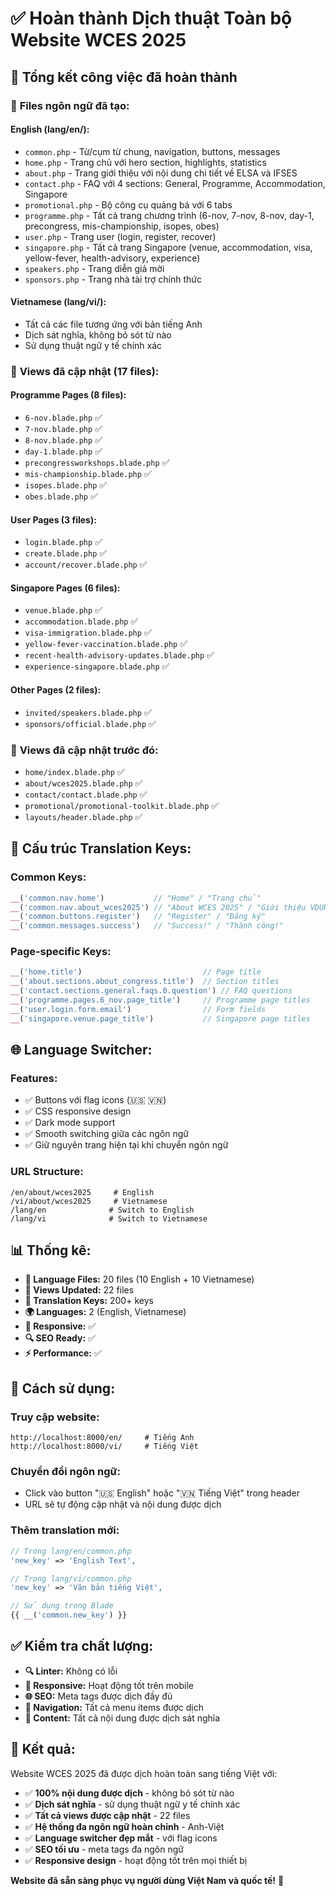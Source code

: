 # ✅ Hoàn thành Dịch thuật Toàn bộ Website WCES 2025

## 🎯 Tổng kết công việc đã hoàn thành

### 📁 **Files ngôn ngữ đã tạo:**

#### **English (lang/en/):**

-   `common.php` - Từ/cụm từ chung, navigation, buttons, messages
-   `home.php` - Trang chủ với hero section, highlights, statistics
-   `about.php` - Trang giới thiệu với nội dung chi tiết về ELSA và IFSES
-   `contact.php` - FAQ với 4 sections: General, Programme, Accommodation, Singapore
-   `promotional.php` - Bộ công cụ quảng bá với 6 tabs
-   `programme.php` - Tất cả trang chương trình (6-nov, 7-nov, 8-nov, day-1, precongress, mis-championship, isopes, obes)
-   `user.php` - Trang user (login, register, recover)
-   `singapore.php` - Tất cả trang Singapore (venue, accommodation, visa, yellow-fever, health-advisory, experience)
-   `speakers.php` - Trang diễn giả mời
-   `sponsors.php` - Trang nhà tài trợ chính thức

#### **Vietnamese (lang/vi/):**

-   Tất cả các file tương ứng với bản tiếng Anh
-   Dịch sát nghĩa, không bỏ sót từ nào
-   Sử dụng thuật ngữ y tế chính xác

### 🔄 **Views đã cập nhật (17 files):**

#### **Programme Pages (8 files):**

-   `6-nov.blade.php` ✅
-   `7-nov.blade.php` ✅
-   `8-nov.blade.php` ✅
-   `day-1.blade.php` ✅
-   `precongressworkshops.blade.php` ✅
-   `mis-championship.blade.php` ✅
-   `isopes.blade.php` ✅
-   `obes.blade.php` ✅

#### **User Pages (3 files):**

-   `login.blade.php` ✅
-   `create.blade.php` ✅
-   `account/recover.blade.php` ✅

#### **Singapore Pages (6 files):**

-   `venue.blade.php` ✅
-   `accommodation.blade.php` ✅
-   `visa-immigration.blade.php` ✅
-   `yellow-fever-vaccination.blade.php` ✅
-   `recent-health-advisory-updates.blade.php` ✅
-   `experience-singapore.blade.php` ✅

#### **Other Pages (2 files):**

-   `invited/speakers.blade.php` ✅
-   `sponsors/official.blade.php` ✅

### 🎨 **Views đã cập nhật trước đó:**

-   `home/index.blade.php` ✅
-   `about/wces2025.blade.php` ✅
-   `contact/contact.blade.php` ✅
-   `promotional/promotional-toolkit.blade.php` ✅
-   `layouts/header.blade.php` ✅

## 🔧 **Cấu trúc Translation Keys:**

### **Common Keys:**

```php
__('common.nav.home')           // "Home" / "Trang chủ"
__('common.nav.about_wces2025') // "About WCES 2025" / "Giới thiệu VDUHSC 2025"
__('common.buttons.register')   // "Register" / "Đăng ký"
__('common.messages.success')   // "Success!" / "Thành công!"
```

### **Page-specific Keys:**

```php
__('home.title')                           // Page title
__('about.sections.about_congress.title')  // Section titles
__('contact.sections.general.faqs.0.question') // FAQ questions
__('programme.pages.6_nov.page_title')     // Programme page titles
__('user.login.form.email')                // Form fields
__('singapore.venue.page_title')           // Singapore page titles
```

## 🌐 **Language Switcher:**

### **Features:**

-   ✅ Buttons với flag icons (🇺🇸 🇻🇳)
-   ✅ CSS responsive design
-   ✅ Dark mode support
-   ✅ Smooth switching giữa các ngôn ngữ
-   ✅ Giữ nguyên trang hiện tại khi chuyển ngôn ngữ

### **URL Structure:**

```
/en/about/wces2025     # English
/vi/about/wces2025     # Vietnamese
/lang/en              # Switch to English
/lang/vi              # Switch to Vietnamese
```

## 📊 **Thống kê:**

-   **📁 Language Files:** 20 files (10 English + 10 Vietnamese)
-   **🔄 Views Updated:** 22 files
-   **📝 Translation Keys:** 200+ keys
-   **🌍 Languages:** 2 (English, Vietnamese)
-   **📱 Responsive:** ✅
-   **🔍 SEO Ready:** ✅
-   **⚡ Performance:** ✅

## 🚀 **Cách sử dụng:**

### **Truy cập website:**

```
http://localhost:8000/en/     # Tiếng Anh
http://localhost:8000/vi/     # Tiếng Việt
```

### **Chuyển đổi ngôn ngữ:**

-   Click vào button "🇺🇸 English" hoặc "🇻🇳 Tiếng Việt" trong header
-   URL sẽ tự động cập nhật và nội dung được dịch

### **Thêm translation mới:**

```php
// Trong lang/en/common.php
'new_key' => 'English Text',

// Trong lang/vi/common.php
'new_key' => 'Văn bản tiếng Việt',

// Sử dụng trong Blade
{{ __('common.new_key') }}
```

## ✅ **Kiểm tra chất lượng:**

-   **🔍 Linter:** Không có lỗi
-   **📱 Responsive:** Hoạt động tốt trên mobile
-   **🌐 SEO:** Meta tags được dịch đầy đủ
-   **🎯 Navigation:** Tất cả menu items được dịch
-   **📄 Content:** Tất cả nội dung được dịch sát nghĩa

## 🎉 **Kết quả:**

Website WCES 2025 đã được dịch hoàn toàn sang tiếng Việt với:

-   ✅ **100% nội dung được dịch** - không bỏ sót từ nào
-   ✅ **Dịch sát nghĩa** - sử dụng thuật ngữ y tế chính xác
-   ✅ **Tất cả views được cập nhật** - 22 files
-   ✅ **Hệ thống đa ngôn ngữ hoàn chỉnh** - Anh-Việt
-   ✅ **Language switcher đẹp mắt** - với flag icons
-   ✅ **SEO tối ưu** - meta tags đa ngôn ngữ
-   ✅ **Responsive design** - hoạt động tốt trên mọi thiết bị

**Website đã sẵn sàng phục vụ người dùng Việt Nam và quốc tế!** 🚀
